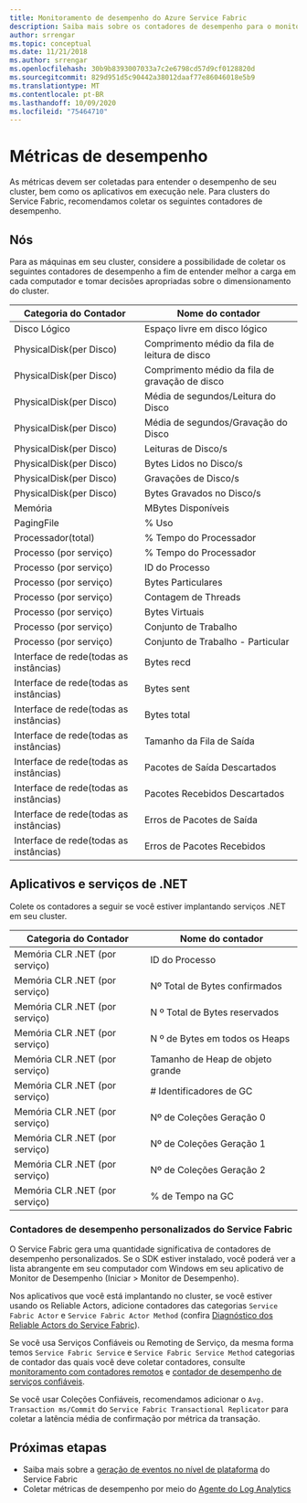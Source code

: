 ```yaml
---
title: Monitoramento de desempenho do Azure Service Fabric
description: Saiba mais sobre os contadores de desempenho para o monitoramento e diagnóstico de clusters do Azure Service Fabric.
author: srrengar
ms.topic: conceptual
ms.date: 11/21/2018
ms.author: srrengar
ms.openlocfilehash: 30b9b8393007033a7c2e6798cd57d9cf0128820d
ms.sourcegitcommit: 829d951d5c90442a38012daaf77e86046018e5b9
ms.translationtype: MT
ms.contentlocale: pt-BR
ms.lasthandoff: 10/09/2020
ms.locfileid: "75464710"
---
```

# <a name="performance-metrics"></a>Métricas de desempenho

As métricas devem ser coletadas para entender o desempenho de seu cluster, bem como os aplicativos em execução nele. Para clusters do Service Fabric, recomendamos coletar os seguintes contadores de desempenho.

## <a name="nodes"></a>Nós

Para as máquinas em seu cluster, considere a possibilidade de coletar os seguintes contadores de desempenho a fim de entender melhor a carga em cada computador e tomar decisões apropriadas sobre o dimensionamento do cluster.

| Categoria do Contador | Nome do contador |
| --- | --- |
| Disco Lógico | Espaço livre em disco lógico |
| PhysicalDisk(per Disco) | Comprimento médio da fila de leitura de disco |
| PhysicalDisk(per Disco) | Comprimento médio da fila de gravação de disco |
| PhysicalDisk(per Disco) | Média de segundos/Leitura do Disco |
| PhysicalDisk(per Disco) | Média de segundos/Gravação do Disco |
| PhysicalDisk(per Disco) | Leituras de Disco/s |
| PhysicalDisk(per Disco) | Bytes Lidos no Disco/s |
| PhysicalDisk(per Disco) | Gravações de Disco/s |
| PhysicalDisk(per Disco) | Bytes Gravados no Disco/s |
| Memória | MBytes Disponíveis |
| PagingFile | % Uso |
| Processador(total) | % Tempo do Processador |
| Processo (por serviço) | % Tempo do Processador |
| Processo (por serviço) | ID do Processo |
| Processo (por serviço) | Bytes Particulares |
| Processo (por serviço) | Contagem de Threads |
| Processo (por serviço) | Bytes Virtuais |
| Processo (por serviço) | Conjunto de Trabalho |
| Processo (por serviço) | Conjunto de Trabalho - Particular |
| Interface de rede(todas as instâncias) | Bytes recd |
| Interface de rede(todas as instâncias) | Bytes sent |
| Interface de rede(todas as instâncias) | Bytes total |
| Interface de rede(todas as instâncias) | Tamanho da Fila de Saída |
| Interface de rede(todas as instâncias) | Pacotes de Saída Descartados |
| Interface de rede(todas as instâncias) | Pacotes Recebidos Descartados |
| Interface de rede(todas as instâncias) | Erros de Pacotes de Saída |
| Interface de rede(todas as instâncias) | Erros de Pacotes Recebidos |

## <a name="net-applications-and-services"></a>Aplicativos e serviços de .NET

Colete os contadores a seguir se você estiver implantando serviços .NET em seu cluster. 

| Categoria do Contador | Nome do contador |
| --- | --- |
| Memória CLR .NET (por serviço) | ID do Processo |
| Memória CLR .NET (por serviço) | Nº Total de Bytes confirmados |
| Memória CLR .NET (por serviço) | N º Total de Bytes reservados |
| Memória CLR .NET (por serviço) | N º de Bytes em todos os Heaps |
| Memória CLR .NET (por serviço) | Tamanho de Heap de objeto grande |
| Memória CLR .NET (por serviço) | # Identificadores de GC |
| Memória CLR .NET (por serviço) | Nº de Coleções Geração 0 |
| Memória CLR .NET (por serviço) | Nº de Coleções Geração 1 |
| Memória CLR .NET (por serviço) | Nº de Coleções Geração 2 |
| Memória CLR .NET (por serviço) | % de Tempo na GC |

### <a name="service-fabrics-custom-performance-counters"></a>Contadores de desempenho personalizados do Service Fabric

O Service Fabric gera uma quantidade significativa de contadores de desempenho personalizados. Se o SDK estiver instalado, você poderá ver a lista abrangente em seu computador com Windows em seu aplicativo de Monitor de Desempenho (Iniciar > Monitor de Desempenho). 

Nos aplicativos que você está implantando no cluster, se você estiver usando os Reliable Actors, adicione contadores das categorias `Service Fabric Actor` e `Service Fabric Actor Method` (confira [Diagnóstico dos Reliable Actors do Service Fabric](service-fabric-reliable-actors-diagnostics.md)).

Se você usa Serviços Confiáveis ou Remoting de Serviço, da mesma forma temos `Service Fabric Service` e `Service Fabric Service Method` categorias de contador das quais você deve coletar contadores, consulte [monitoramento com contadores remotos](service-fabric-reliable-serviceremoting-diagnostics.md) e [contador de desempenho de serviços confiáveis](service-fabric-reliable-services-diagnostics.md#performance-counters). 

Se você usar Coleções Confiáveis, recomendamos adicionar o `Avg. Transaction ms/Commit` do `Service Fabric Transactional Replicator` para coletar a latência média de confirmação por métrica da transação.


## <a name="next-steps"></a>Próximas etapas

* Saiba mais sobre a [geração de eventos no nível de plataforma](service-fabric-diagnostics-event-generation-infra.md) do Service Fabric
* Coletar métricas de desempenho por meio do [Agente do Log Analytics](service-fabric-diagnostics-oms-agent.md)

